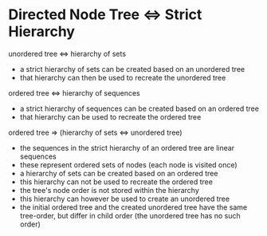 
<!-- ======================================================================= -->
# Directed Node Tree <=> Strict Hierarchy

unordered tree <=> hierarchy of sets

* a strict hierarchy of sets can be created based on an unordered tree
* that hierarchy can then be used to recreate the unordered tree

ordered tree <=> hierarchy of sequences

* a strict hierarchy of sequences can be created based on an ordered tree
* that hierarchy can be used to recreate the ordered tree

ordered tree => (hierarchy of sets <=> unordered tree)

* the sequences in the strict hierarchy of an ordered tree are linear sequences
* these represent ordered sets of nodes (each node is visited once)
* a hierarchy of sets can be created based on an ordered tree
* this hierarchy can not be used to recreate the ordered tree
* the tree's node order is not stored within the hierarchy
* this hierarchy can however be used to create an unordered tree
* the initial ordered tree and the created unordered tree have the same
  tree-order, but differ in child order (the unordered tree has no such order)
